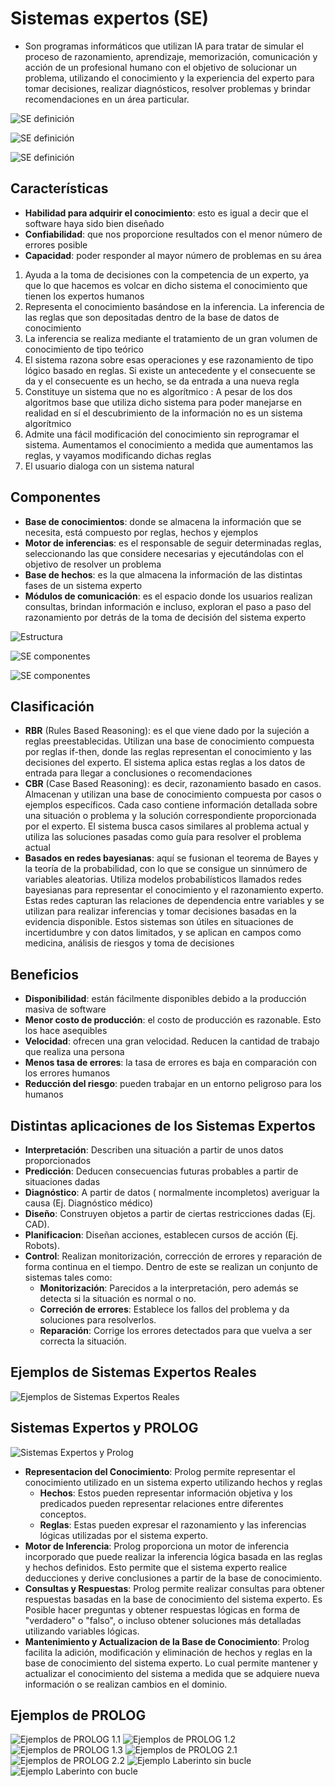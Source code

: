 # Sistemas expertos (SE)

* Son programas informáticos que utilizan IA para tratar de simular el proceso de razonamiento, aprendizaje, memorización, comunicación y acción de un profesional humano con el objetivo de solucionar un problema, utilizando el conocimiento y la experiencia del experto para tomar decisiones, realizar diagnósticos, resolver problemas y brindar recomendaciones en un área particular.

![SE definición](img/se-definicion1.jpg)

![SE definición](img/se-definicion2.jpg)

![SE definición](img/se-definicion3.png)

## Características

* **Habilidad para adquirir el conocimiento**: esto es igual a decir que el software haya sido bien diseñado
* **Confiabilidad**: que nos proporcione resultados con el menor número de errores posible
* **Capacidad**: poder responder al mayor número de problemas en su área

1. Ayuda a la toma de decisiones con la competencia de un experto, ya que lo que hacemos es volcar en dicho sistema el conocimiento que tienen los expertos humanos
1. Representa el conocimiento basándose en la inferencia. La inferencia de las reglas que son depositadas dentro de la base de datos de conocimiento
1. La inferencia se realiza mediante el tratamiento de un gran volumen de conocimiento de tipo teórico
1. El sistema razona sobre esas operaciones y ese razonamiento de tipo lógico basado en reglas. Si existe un antecedente y el consecuente se da y el consecuente es un hecho, se da entrada a una nueva regla
1. Constituye un sistema que no es algorítmico : A pesar de los dos algoritmos base que utiliza dicho sistema para poder manejarse en realidad en sí el descubrimiento de la información no es un sistema algorítmico
1. Admite una fácil modificación del conocimiento sin reprogramar el sistema. Aumentamos el conocimiento a medida que aumentamos las reglas, y vayamos modificando dichas reglas
1. El usuario dialoga con un sistema natural

## Componentes

* **Base de conocimientos**:  donde se almacena la información que se necesita, está compuesto por reglas, hechos y ejemplos
* **Motor de inferencias**: es el responsable de seguir determinadas reglas, seleccionando las que considere necesarias y ejecutándolas con el objetivo de resolver un problema
* **Base de hechos**: es la que almacena la información de las distintas fases de un sistema experto
* **Módulos de comunicación**: es el espacio donde los usuarios realizan consultas, brindan información e incluso, exploran el paso a paso del razonamiento por detrás de la toma de decisión del sistema experto

![Estructura](img/estructura.png)

![SE componentes](img/se-componentes.jpg)

![SE componentes](img/se-componentes2.png)

## Clasificación

* **RBR** (Rules Based Reasoning): es el que viene dado por la sujeción a reglas preestablecidas. Utilizan una base de conocimiento compuesta por reglas if-then, donde las reglas representan el conocimiento y las decisiones del experto. El sistema aplica estas reglas a los datos de entrada para llegar a conclusiones o recomendaciones
* **CBR** (Case Based Reasoning): es decir, razonamiento basado en casos. Almacenan y utilizan una base de conocimiento compuesta por casos o ejemplos específicos. Cada caso contiene información detallada sobre una situación o problema y la solución correspondiente proporcionada por el experto. El sistema busca casos similares al problema actual y utiliza las soluciones pasadas como guía para resolver el problema actual
* **Basados en redes bayesianas**: aquí se fusionan el teorema de Bayes y la teoría de la probabilidad, con lo que se consigue un sinnúmero de variables aleatorias. Utiliza modelos probabilísticos llamados redes bayesianas para representar el conocimiento y el razonamiento experto. Estas redes capturan las relaciones de dependencia entre variables y se utilizan para realizar inferencias y tomar decisiones basadas en la evidencia disponible. Estos sistemas son útiles en situaciones de incertidumbre y con datos limitados, y se aplican en campos como medicina, análisis de riesgos y toma de decisiones

## Beneficios

* **Disponibilidad**: están fácilmente disponibles debido a la producción masiva de software
* **Menor costo de producción**: el costo de producción es razonable. Esto los hace asequibles
* **Velocidad**: ofrecen una gran velocidad. Reducen la cantidad de trabajo que realiza una persona
* **Menos tasa de errores**: la tasa de errores es baja en comparación con los errores humanos
* **Reducción del riesgo**: pueden trabajar en un entorno peligroso para los humanos

## Distintas aplicaciones de los Sistemas Expertos

* **Interpretación**: Describen una situación a partir de unos datos proporcionados
* **Predicción**: Deducen consecuencias futuras probables a partir de situaciones dadas
* **Diagnóstico**: A partir de datos ( normalmente incompletos) averiguar la causa (Ej. Diagnóstico médico)
* **Diseño**: Construyen objetos a partir de ciertas restricciones dadas (Ej. CAD).
* **Planificacion**: Diseñan acciones, establecen cursos de acción (Ej. Robots).
* **Control**: Realizan monitorización, corrección de errores y reparación de forma continua en el tiempo. Dentro de este se realizan un conjunto de sistemas tales como:
  * **Monitorización**: Parecidos a la interpretación, pero además se detecta si la situación es normal o no.
  * **Correción de errores**: Establece los fallos del problema y da soluciones para resolverlos.
  * **Reparación**: Corrige los errores detectados para que vuelva a ser correcta la situación.

## Ejemplos de Sistemas Expertos Reales

![Ejemplos de Sistemas Expertos Reales](img/se-ejemplos-reales.png)

## Sistemas Expertos y PROLOG

![Sistemas Expertos y Prolog](img/se-prolog.png)

* **Representacion del Conocimiento**: Prolog permite representar el conocimiento utilizado en un sistema experto utilizando hechos y reglas
  * **Hechos**:  Estos pueden representar información objetiva y los predicados pueden representar relaciones entre diferentes conceptos.
  * **Reglas**: Estas pueden expresar el razonamiento y las inferencias lógicas utilizadas por el sistema experto.
* **Motor de Inferencia**: Prolog proporciona un motor de inferencia incorporado que puede realizar la inferencia lógica basada en las reglas y hechos definidos. Esto permite que el sistema experto realice deducciones y derive conclusiones a partir de la base de conocimiento.
* **Consultas y Respuestas**: Prolog permite realizar consultas para obtener respuestas basadas en la base de conocimiento del sistema experto. Es Posible hacer preguntas y obtener respuestas lógicas en forma de "verdadero" o "falso", o incluso obtener soluciones más detalladas utilizando variables lógicas.
* **Mantenimiento y Actualizacion de la Base de Conocimiento**: Prolog facilita la adición, modificación y eliminación de hechos y reglas en la base de conocimiento del sistema experto. Lo cual permite mantener y actualizar el conocimiento del sistema a medida que se adquiere nueva información o se realizan cambios en el dominio.

## Ejemplos de PROLOG

![Ejemplos de PROLOG 1.1](img/se-ejemplo1-1.png)
![Ejemplos de PROLOG 1.2](img/se-ejemplo1-2.png)
![Ejemplos de PROLOG 1.3](img/se-ejemplo1-3.png)
![Ejemplos de PROLOG 2.1](img/se-ejemplo2-1.png)
![Ejemplos de PROLOG 2.2](img/se-ejemplo2-2.png)
![Ejemplo Laberinto sin bucle](img/laberinto-sin-bucle.png)
![Ejemplo Laberinto con bucle](img/laberinto-con-bucle.png)
